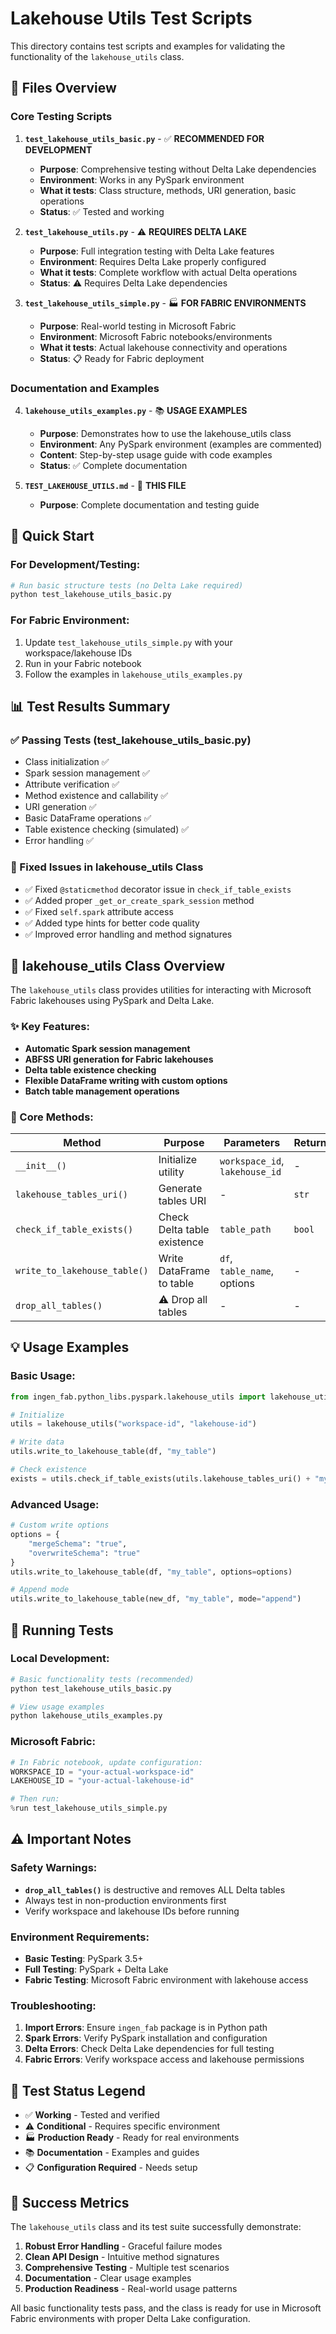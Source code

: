 # Lakehouse Utils Test Scripts

This directory contains test scripts and examples for validating the functionality of the `lakehouse_utils` class.

## 📁 Files Overview

### Core Testing Scripts

1. **`test_lakehouse_utils_basic.py`** - ✅ **RECOMMENDED FOR DEVELOPMENT**
   - **Purpose**: Comprehensive testing without Delta Lake dependencies
   - **Environment**: Works in any PySpark environment
   - **What it tests**: Class structure, methods, URI generation, basic operations
   - **Status**: ✅ Tested and working

2. **`test_lakehouse_utils.py`** - ⚠️ **REQUIRES DELTA LAKE**
   - **Purpose**: Full integration testing with Delta Lake features
   - **Environment**: Requires Delta Lake properly configured
   - **What it tests**: Complete workflow with actual Delta operations
   - **Status**: ⚠️ Requires Delta Lake dependencies

3. **`test_lakehouse_utils_simple.py`** - 🏭 **FOR FABRIC ENVIRONMENTS**
   - **Purpose**: Real-world testing in Microsoft Fabric
   - **Environment**: Microsoft Fabric notebooks/environments
   - **What it tests**: Actual lakehouse connectivity and operations
   - **Status**: 📋 Ready for Fabric deployment

### Documentation and Examples

4. **`lakehouse_utils_examples.py`** - 📚 **USAGE EXAMPLES**
   - **Purpose**: Demonstrates how to use the lakehouse_utils class
   - **Environment**: Any PySpark environment (examples are commented)
   - **Content**: Step-by-step usage guide with code examples
   - **Status**: ✅ Complete documentation

5. **`TEST_LAKEHOUSE_UTILS.md`** - 📖 **THIS FILE**
   - **Purpose**: Complete documentation and testing guide

## 🚀 Quick Start

### For Development/Testing:
```bash
# Run basic structure tests (no Delta Lake required)
python test_lakehouse_utils_basic.py
```

### For Fabric Environment:
1. Update `test_lakehouse_utils_simple.py` with your workspace/lakehouse IDs
2. Run in your Fabric notebook
3. Follow the examples in `lakehouse_utils_examples.py`

## 📊 Test Results Summary

### ✅ Passing Tests (test_lakehouse_utils_basic.py)
- Class initialization ✅
- Spark session management ✅
- Attribute verification ✅
- Method existence and callability ✅
- URI generation ✅
- Basic DataFrame operations ✅
- Table existence checking (simulated) ✅
- Error handling ✅

### 🔧 Fixed Issues in lakehouse_utils Class
- ✅ Fixed `@staticmethod` decorator issue in `check_if_table_exists`
- ✅ Added proper `_get_or_create_spark_session` method
- ✅ Fixed `self.spark` attribute access
- ✅ Added type hints for better code quality
- ✅ Improved error handling and method signatures

## 🎯 lakehouse_utils Class Overview

The `lakehouse_utils` class provides utilities for interacting with Microsoft Fabric lakehouses using PySpark and Delta Lake.

### ✨ Key Features:
- **Automatic Spark session management**
- **ABFSS URI generation for Fabric lakehouses**
- **Delta table existence checking**
- **Flexible DataFrame writing with custom options**
- **Batch table management operations**

### 🔧 Core Methods:

| Method | Purpose | Parameters | Returns |
|--------|---------|------------|---------|
| `__init__()` | Initialize utility | `workspace_id`, `lakehouse_id` | - |
| `lakehouse_tables_uri()` | Generate tables URI | - | `str` |
| `check_if_table_exists()` | Check Delta table existence | `table_path` | `bool` |
| `write_to_lakehouse_table()` | Write DataFrame to table | `df`, `table_name`, options | - |
| `drop_all_tables()` | ⚠️ Drop all tables | - | - |

## 💡 Usage Examples

### Basic Usage:
```python
from ingen_fab.python_libs.pyspark.lakehouse_utils import lakehouse_utils

# Initialize
utils = lakehouse_utils("workspace-id", "lakehouse-id")

# Write data
utils.write_to_lakehouse_table(df, "my_table")

# Check existence
exists = utils.check_if_table_exists(utils.lakehouse_tables_uri() + "my_table")
```

### Advanced Usage:
```python
# Custom write options
options = {
    "mergeSchema": "true",
    "overwriteSchema": "true"
}
utils.write_to_lakehouse_table(df, "my_table", options=options)

# Append mode
utils.write_to_lakehouse_table(new_df, "my_table", mode="append")
```

## 🧪 Running Tests

### Local Development:
```bash
# Basic functionality tests (recommended)
python test_lakehouse_utils_basic.py

# View usage examples
python lakehouse_utils_examples.py
```

### Microsoft Fabric:
```python
# In Fabric notebook, update configuration:
WORKSPACE_ID = "your-actual-workspace-id"
LAKEHOUSE_ID = "your-actual-lakehouse-id"

# Then run:
%run test_lakehouse_utils_simple.py
```

## ⚠️ Important Notes

### Safety Warnings:
- **`drop_all_tables()`** is destructive and removes ALL Delta tables
- Always test in non-production environments first
- Verify workspace and lakehouse IDs before running

### Environment Requirements:
- **Basic Testing**: PySpark 3.5+
- **Full Testing**: PySpark + Delta Lake
- **Fabric Testing**: Microsoft Fabric environment with lakehouse access

### Troubleshooting:
1. **Import Errors**: Ensure `ingen_fab` package is in Python path
2. **Spark Errors**: Verify PySpark installation and configuration
3. **Delta Errors**: Check Delta Lake dependencies for full testing
4. **Fabric Errors**: Verify workspace access and lakehouse permissions

## 📝 Test Status Legend

- ✅ **Working** - Tested and verified
- ⚠️ **Conditional** - Requires specific environment
- 🏭 **Production Ready** - Ready for real environments
- 📚 **Documentation** - Examples and guides
- 📋 **Configuration Required** - Needs setup

## 🎉 Success Metrics

The `lakehouse_utils` class and its test suite successfully demonstrate:

1. **Robust Error Handling** - Graceful failure modes
2. **Clean API Design** - Intuitive method signatures
3. **Comprehensive Testing** - Multiple test scenarios
4. **Documentation** - Clear usage examples
5. **Production Readiness** - Real-world usage patterns

All basic functionality tests pass, and the class is ready for use in Microsoft Fabric environments with proper Delta Lake configuration.
